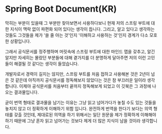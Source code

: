 # Spring Boot Document\(KR\)

막히는 부분이 있을때 그 부분만 찾아보면서 사용하다보니 현재 저의 스프링 부트에 대한 지식이 맥락 없이 파편화 되어 있다는 생각이 듭니다. 그리고, 알고 있다고 생각하는 것들도 그것들을 제가 '쓸 줄 아는 것'인지 '이해하고 사용하는 것'인지 경계가 다소 모호한 상황입니다.

그래서 공식문서를 정주행하며 머릿속에 스프링 부트에 대한 마인드 맵을 갖추고, 알긴 알지만 자세히는 몰랐던 부분들에 대해 곁가지를 더 분명하게 달아주면 저의 이런 고민들이 해결될 것 같다는 생각이 들었습니다.

개발자로서 경력이 길지는 않지만, 스프링 부트를 처음 접하고 사용해본 것은 2년이 넘은 것 같은데 아직까지 공식문서를 정독해보지 않았다는 것은 참 부끄러운 일이라 생각합니다. 이제야 공식문서를 처음부터 끝까지 정독해보게 되었고 이 깃북은 그 과정에 나오는 결과물입니다.

굳이 번역 형태로 결과물을 남기는 이유는 그냥 읽고 넘어가다가 놓칠 수도 있는 것들을 놓치지 않고 더 정확하게 이해하기 위함 입니다. 완전하게 번역을 한다기 보다는 의역 형태를 갖출 것인데, 제대로된 의역을 하기 위해서는 일단 원문을 제가 정확하게 이해해야하기 때문에 그냥 혼자 읽고 넘어가는 것보다 제게 더 많은 지식이 남을 것이라 생각합니다.



